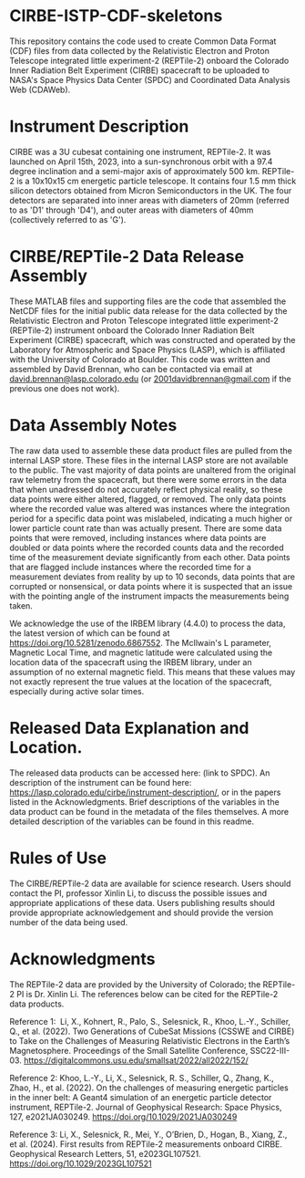 # CIRBE-ISTP-CDF-skeletons
This repository contains the code used to create Common Data Format (CDF) files from data collected by the Relativistic Electron and Proton Telescope integrated little experiment-2 (REPTile-2) onboard the Colorado Inner Radiation Belt Experiment (CIRBE) spacecraft to be uploaded to NASA's Space Physics Data Center (SPDC) and Coordinated Data Analysis Web (CDAWeb).

# Instrument Description
CIRBE was a 3U cubesat containing one instrument, REPTile-2. It was launched on April 15th, 2023, into a sun-synchronous orbit with a 97.4 degree inclination and a semi-major axis of approximately 500 km. REPTile-2 is a 10x10x15 cm energetic particle telescope. It contains four 1.5 mm thick silicon detectors obtained from Micron Semiconductors in the UK. The four detectors are separated into inner areas with diameters of 20mm (referred to as 'D1' through 'D4'), and outer areas with diameters of 40mm (collectively referred to as 'G'). 

# CIRBE/REPTile-2 Data Release Assembly
These MATLAB files and supporting files are the code that assembled the NetCDF files for the initial public data release for the data collected by the Relativistic Electron and Proton Telescope integrated little experiment-2 (REPTile-2) instrument onboard the Colorado Inner Radiation Belt Experiment (CIRBE) spacecraft, which was constructed and operated by the Laboratory for Atmospheric and Space Physics (LASP), which is affiliated with the University of Colorado at Boulder. This code was written and assembled by David Brennan, who can be contacted via email at david.brennan@lasp.colorado.edu (or 2001davidbrennan@gmail.com if the previous one does not work).



# Data Assembly Notes
The raw data used to assemble these data product files are pulled from the internal LASP store. These files in the internal LASP store are not available to the public. The vast majority of data points are unaltered from the original raw telemetry from the spacecraft, but there were some errors in the data that when unadressed do not accurately reflect physical reality, so these data points were either altered, flagged, or removed. The only data points where the recorded value was altered was instances where the integration period for a specific data point was mislabeled, indicating a much higher or lower particle count rate than was actually present. There are some data points that were removed, including instances where data points are doubled or data points where the recorded counts data and the recorded time of the measurement deviate significantly from each other. Data points that are flagged include instances where the recorded time for a measurement deviates from reality by up to 10 seconds, data points that are corrupted or nonsensical, or data points where it is suspected that an issue with the pointing angle of the instrument impacts the measurements being taken.

We acknowledge the use of the IRBEM library (4.4.0) to process the data, the latest version of which can be found at https://doi.org/10.5281/zenodo.6867552. The McIlwain's L parameter, Magnetic Local Time, and magnetic latitude were calculated using the location data of the spacecraft using the IRBEM library, under an assumption of no external magnetic field. This means that these values may not exactly represent the true values at the location of the spacecraft, especially during active solar times.

# Released Data Explanation and Location.
The released data products can be accessed here: (link to SPDC). An description of the instrument can be found here: https://lasp.colorado.edu/cirbe/instrument-description/, or in the papers listed in the Acknowledgments. Brief descriptions of the variables in the data product can be found in the metadata of the files themselves. A more detailed description of the variables can be found in this readme.

# Rules of Use
The CIRBE/REPTile-2 data are available for science research. Users should contact the PI, professor Xinlin Li, to discuss the possible issues and appropriate applications of these data. Users publishing results should provide appropriate acknowledgement and should provide the version number of the data being used.

# Acknowledgments
The REPTile-2 data are provided by the University of Colorado; the REPTile-2 PI is Dr. Xinlin Li. The references below can be cited for the REPTile-2 data products. 

Reference 1:  Li, X., Kohnert, R., Palo, S., Selesnick, R., Khoo, L.-Y., Schiller, Q., et al. (2022). Two Generations of CubeSat Missions (CSSWE and CIRBE) to Take on the Challenges of Measuring Relativistic Electrons in the Earth’s Magnetosphere. Proceedings of the Small Satellite Conference, SSC22-III-03. https://digitalcommons.usu.edu/smallsat/2022/all2022/152/

Reference 2: Khoo, L.-Y., Li, X., Selesnick, R. S., Schiller, Q., Zhang, K., Zhao, H., et al. (2022). On the challenges of measuring energetic particles in the inner belt: A Geant4 simulation of an energetic particle detector instrument, REPTile-2. Journal of Geophysical Research: Space Physics, 127, e2021JA030249. https://doi.org/10.1029/2021JA030249

Reference 3: Li, X., Selesnick, R., Mei, Y., O’Brien, D., Hogan, B., Xiang, Z., et al. (2024). First results from REPTile-2 measurements onboard CIRBE. Geophysical Research Letters, 51, e2023GL107521. https://doi.org/10.1029/2023GL107521
